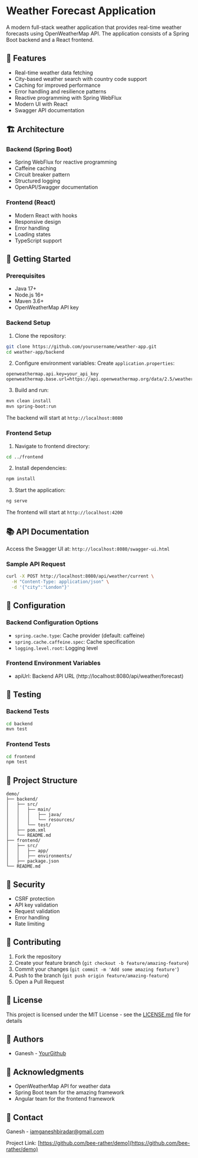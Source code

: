 # Weather Forecast Application

A modern full-stack weather application that provides real-time weather forecasts using OpenWeatherMap API. The application consists of a Spring Boot backend and a React frontend.

## 🌟 Features

- Real-time weather data fetching
- City-based weather search with country code support
- Caching for improved performance
- Error handling and resilience patterns
- Reactive programming with Spring WebFlux
- Modern UI with React
- Swagger API documentation

## 🏗️ Architecture

### Backend (Spring Boot)
- Spring WebFlux for reactive programming
- Caffeine caching
- Circuit breaker pattern
- Structured logging
- OpenAPI/Swagger documentation

### Frontend (React)
- Modern React with hooks
- Responsive design
- Error handling
- Loading states
- TypeScript support

## 🚀 Getting Started

### Prerequisites
- Java 17+
- Node.js 16+
- Maven 3.6+
- OpenWeatherMap API key

### Backend Setup

1. Clone the repository:
```bash
git clone https://github.com/yourusername/weather-app.git
cd weather-app/backend
```

2. Configure environment variables:
Create `application.properties`:
```properties
openweathermap.api.key=your_api_key
openweathermap.base.url=https://api.openweathermap.org/data/2.5/weather
```

3. Build and run:
```bash
mvn clean install
mvn spring-boot:run
```

The backend will start at `http://localhost:8080`

### Frontend Setup

1. Navigate to frontend directory:
```bash
cd ../frontend
```

2. Install dependencies:
```bash
npm install
```

3. Start the application:
```bash
ng serve
```

The frontend will start at `http://localhost:4200`

## 📚 API Documentation

Access the Swagger UI at: `http://localhost:8080/swagger-ui.html`

### Sample API Request
```bash
curl -X POST http://localhost:8080/api/weather/current \
  -H "Content-Type: application/json" \
  -d '{"city":"London"}'
```

## 🔧 Configuration

### Backend Configuration Options
- `spring.cache.type`: Cache provider (default: caffeine)
- `spring.cache.caffeine.spec`: Cache specification
- `logging.level.root`: Logging level

### Frontend Environment Variables
- apiUrl: Backend API URL (http://localhost:8080/api/weather/forecast)

## 🧪 Testing

### Backend Tests
```bash
cd backend
mvn test
```

### Frontend Tests
```bash
cd frontend
npm test
```

## 📝 Project Structure

```
demo/
├── backend/
│   ├── src/
│   │   ├── main/
│   │   │   ├── java/
│   │   │   └── resources/
│   │   └── test/
│   ├── pom.xml
│   └── README.md
├── frontend/
│   ├── src/
│   │   ├── app/
│   │   ├── environments/
│   ├── package.json
└── README.md
```

## 🔐 Security

- CSRF protection
- API key validation
- Request validation
- Error handling
- Rate limiting

## 🤝 Contributing

1. Fork the repository
2. Create your feature branch (`git checkout -b feature/amazing-feature`)
3. Commit your changes (`git commit -m 'Add some amazing feature'`)
4. Push to the branch (`git push origin feature/amazing-feature`)
5. Open a Pull Request

## 📄 License

This project is licensed under the MIT License - see the [LICENSE.md](LICENSE.md) file for details

## 👥 Authors

- Ganesh - [YourGithub](https://github.com/bee-rather)

## 🙏 Acknowledgments

- OpenWeatherMap API for weather data
- Spring Boot team for the amazing framework
- Angular team for the frontend framework

## 📧 Contact

Ganesh - iamganeshbiradar@gmail.com

Project Link: [https://github.com/bee-rather/demo](https://github.com/bee-rather/demo)
